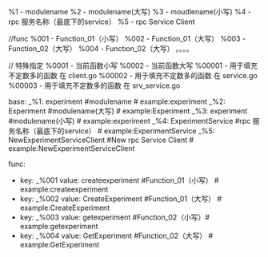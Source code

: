 %1 - modulename
%2 - modulename(大写)
%3 - moudlename(小写)
%4 - rpc 服务名称（最底下的service）
%5 - rpc Service Client

//func
%001 - Function_01（小写）
%002 - Function_01（大写）
%003 - Function_02（大写）
%004 - Function_02（大写）
。。。。

// 特殊指定
%0001 - 当前函数小写
%0002 - 当前函数大写
%00001 - 用于填充不定数多的函数 在 client.go 
%00002 - 用于填充不定数多的函数 在 service.go
%00003 - 用于填充不定数多的函数 在 srv_service.go


base:
  _%1: experiment #modulename # example:experiment
  _%2: Experiment #modulename(大写) # example:Experiment
  _%3: experiment #modulename(小写) # example:experiment
  _%4: ExperimentService #rpc 服务名称（最底下的service） # example:ExperimentService
  _%5: NewExperimentServiceClient #New rpc Service Client  # example:NewExperimentServiceClient

func:
  - key: _%001
    value: createexperiment #Function_01（小写） # example:createexperiment
  - key: _%002
    value: CreateExperiment #Function_01（大写） # example:CreateExperiment
  - key: _%003
    value: getexperiment #Function_02（小写）# example:getexperiment
  - key: _%004
    value: GetExperiment #Function_02（大写） # example:GetExperiment